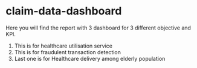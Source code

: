 # claim-data-dashboard

Here you will find the report with 3 dashboard for 3 different objective and KPI.
1. This is for healthcare utilisation service
2. This is for fraudulent transaction detection
3. Last one is for Healthcare delivery among elderly population
